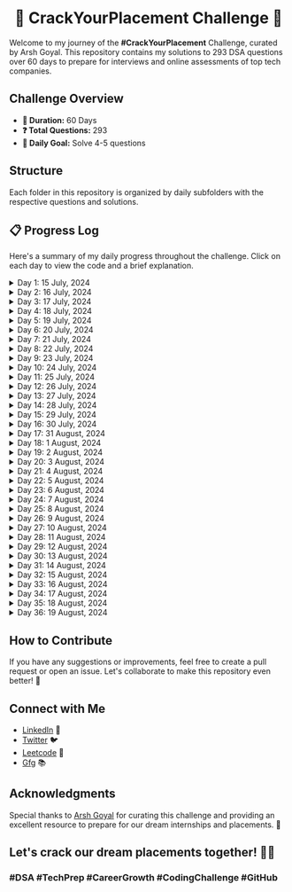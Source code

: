 <div align="center">
  <h1>🚀 CrackYourPlacement Challenge 🚀</h1>
</div>

Welcome to my journey of the **#CrackYourPlacement** Challenge, curated by Arsh Goyal. This repository contains my solutions to 293 DSA questions over 60 days to prepare for interviews and online assessments of top tech companies.

## Challenge Overview

- **📅 Duration:** 60 Days
- **❓ Total Questions:** 293
- **🎯 Daily Goal:** Solve 4-5 questions

## Structure

Each folder in this repository is organized by daily subfolders with the respective questions and solutions.

## 📋 Progress Log

Here's a summary of my daily progress throughout the challenge. Click on each day to view the code and a brief explanation.

<details>
  <summary>Day 1: 15 July, 2024</summary>
  <a href="https://github.com/Subrat29/CrackYourPlacement/tree/main/Day1">Day 1 Questions</a>
</details>
<details>
  <summary>Day 2: 16 July, 2024</summary>
  <a href="https://github.com/Subrat29/CrackYourPlacement/tree/main/Day2">Day 2 Questions</a>
</details>
<details>
  <summary>Day 3: 17 July, 2024</summary>
  <a href="https://github.com/Subrat29/CrackYourPlacement/tree/main/Day3">Day 3 Questions</a>
</details>
<details>
  <summary>Day 4: 18 July, 2024</summary>
  <a href="https://github.com/Subrat29/CrackYourPlacement/tree/main/Day4">Day 4 Questions</a>
</details>
<details>
  <summary>Day 5: 19 July, 2024</summary>
  <a href="https://github.com/Subrat29/CrackYourPlacement/tree/main/Day5">Day 5 Questions</a>
</details>
<details>
  <summary>Day 6: 20 July, 2024</summary>
  <a href="https://github.com/Subrat29/CrackYourPlacement/tree/main/Day6">Day 6 Questions</a>
</details>
<details>
  <summary>Day 7: 21 July, 2024</summary>
  <a href="https://github.com/Subrat29/CrackYourPlacement/tree/main/Day7">Day 7 Questions</a>
</details>
<details>
  <summary>Day 8: 22 July, 2024</summary>
  <a href="https://github.com/Subrat29/CrackYourPlacement/tree/main/Day8">Day 8 Questions</a>
</details>
<details>
  <summary>Day 9: 23 July, 2024</summary>
  <a href="https://github.com/Subrat29/CrackYourPlacement/tree/main/Day9">Day 9 Questions</a>
</details>
<details>
  <summary>Day 10: 24 July, 2024</summary>
  <a href="https://github.com/Subrat29/CrackYourPlacement/tree/main/Day10">Day 10 Questions</a>
</details>
<details>
  <summary>Day 11: 25 July, 2024</summary>
  <a href="https://github.com/Subrat29/CrackYourPlacement/tree/main/Day11">Day 11 Questions</a>
</details>
<details>
  <summary>Day 12: 26 July, 2024</summary>
  <a href="https://github.com/Subrat29/CrackYourPlacement/tree/main/Day12">Day 12 Questions</a>
</details>
<details>
  <summary>Day 13: 27 July, 2024</summary>
  <a href="https://github.com/Subrat29/CrackYourPlacement/tree/main/Day13">Day 13 Questions</a>
</details>
<details>
  <summary>Day 14: 28 July, 2024</summary>
  <a href="https://github.com/Subrat29/CrackYourPlacement/tree/main/Day14">Day 14 Questions</a>
</details>
<details>
  <summary>Day 15: 29 July, 2024</summary>
  <a href="https://github.com/Subrat29/CrackYourPlacement/tree/main/Day15">Day 15 Questions</a>
</details>
<details>
  <summary>Day 16: 30 July, 2024</summary>
  <a href="https://github.com/Subrat29/CrackYourPlacement/tree/main/Day16">Day 16 Questions</a>
</details>
<details>
  <summary>Day 17: 31 August, 2024</summary>
  <a href="https://github.com/Subrat29/CrackYourPlacement/tree/main/Day17">Day 17 Questions</a>
</details>
<details>
  <summary>Day 18: 1 August, 2024</summary>
  <a href="https://github.com/Subrat29/CrackYourPlacement/tree/main/Day18">Day 18 Questions</a>
</details>
<details>
  <summary>Day 19: 2 August, 2024</summary>
  <a href="https://github.com/Subrat29/CrackYourPlacement/tree/main/Day19">Day 19 Questions</a>
</details>
<details>
  <summary>Day 20: 3 August, 2024</summary>
  <a href="https://github.com/Subrat29/CrackYourPlacement/tree/main/Day20">Day 20 Questions</a>
</details>
<details>
  <summary>Day 21: 4 August, 2024</summary>
  <a href="https://github.com/Subrat29/CrackYourPlacement/tree/main/Day21">Day 21 Questions</a>
</details>
<details>
  <summary>Day 22: 5 August, 2024</summary>
  <a href="https://github.com/Subrat29/CrackYourPlacement/tree/main/Day22">Day 22 Questions</a>
</details>
<details>
  <summary>Day 23: 6 August, 2024</summary>
  <a href="https://github.com/Subrat29/CrackYourPlacement/tree/main/Day23">Day 23 Questions</a>
</details>
<details>
  <summary>Day 24: 7 August, 2024</summary>
  <a href="https://github.com/Subrat29/CrackYourPlacement/tree/main/Day24">Day 24 Questions</a>
</details>
<details>
  <summary>Day 25: 8 August, 2024</summary>
  <a href="https://github.com/Subrat29/CrackYourPlacement/tree/main/Day25">Day 25 Questions</a>
</details>
<details>
  <summary>Day 26: 9 August, 2024</summary>
  <a href="https://github.com/Subrat29/CrackYourPlacement/tree/main/Day26">Day 26 Questions</a>
</details>
<details>
  <summary>Day 27: 10 August, 2024</summary>
  <a href="https://github.com/Subrat29/CrackYourPlacement/tree/main/Day27">Day 27 Questions</a>
</details>
<details>
  <summary>Day 28: 11 August, 2024</summary>
  <a href="https://github.com/Subrat29/CrackYourPlacement/tree/main/Day28">Day 28 Questions</a>
</details>
<details>
  <summary>Day 29: 12 August, 2024</summary>
  <a href="https://github.com/Subrat29/CrackYourPlacement/tree/main/Day29">Day 29 Questions</a>
</details>
<details>
  <summary>Day 30: 13 August, 2024</summary>
  <a href="https://github.com/Subrat29/CrackYourPlacement/tree/main/Day30">Day 30 Questions</a>
</details>
<details>
  <summary>Day 31: 14 August, 2024</summary>
  <a href="https://github.com/Subrat29/CrackYourPlacement/tree/main/Day31">Day 31 Questions</a>
</details>
<details>
  <summary>Day 32: 15 August, 2024</summary>
  <a href="https://github.com/Subrat29/CrackYourPlacement/tree/main/Day32">Day 32 Questions</a>
</details>
<details>
  <summary>Day 33: 16 August, 2024</summary>
  <a href="https://github.com/Subrat29/CrackYourPlacement/tree/main/Day33">Day 33 Questions</a>
</details>
<details>
  <summary>Day 34: 17 August, 2024</summary>
  <a href="https://github.com/Subrat29/CrackYourPlacement/tree/main/Day34">Day 34 Questions</a>
</details>
<details>
  <summary>Day 35: 18 August, 2024</summary>
  <a href="https://github.com/Subrat29/CrackYourPlacement/tree/main/Day35">Day 35 Questions</a>
</details>
<details>
  <summary>Day 36: 19 August, 2024</summary>
  <a href="https://github.com/Subrat29/CrackYourPlacement/tree/main/Day36">Day 36 Questions</a>
</details>

## How to Contribute

If you have any suggestions or improvements, feel free to create a pull request or open an issue. Let's collaborate to make this repository even better! 🤝

## Connect with Me

- [LinkedIn](https://www.linkedin.com/in/subratyadav/) 💼
- [Twitter](https://x.com/findingsubrat) 🐦
- [Leetcode](https://leetcode.com/u/subrat29/) 🧩
- [Gfg](https://www.geeksforgeeks.org/user/subrat29/) 📚

## Acknowledgments

Special thanks to [Arsh Goyal](https://www.linkedin.com/in/arshgoyal/) for curating this challenge and providing an excellent resource to prepare for our dream internships and placements. 🙏

## Let's crack our dream placements together! 💪✨

### #DSA #TechPrep #CareerGrowth #CodingChallenge #GitHub
